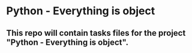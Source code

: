 # Python - Everything is object
## This repo will contain tasks files for the project "Python - Everything is object".
